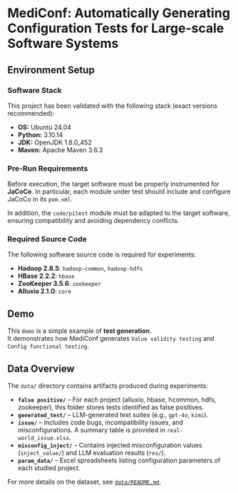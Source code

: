 # MediConf: Automatically Generating Configuration Tests for Large-scale Software Systems

## Environment Setup

### Software Stack
This project has been validated with the following stack (exact versions recommended):

- **OS:** Ubuntu 24.04  
- **Python:** 3.10.14  
- **JDK:** OpenJDK 1.8.0_452  
- **Maven:** Apache Maven 3.6.3  

### Pre-Run Requirements
Before execution, the target software must be properly instrumented for **JaCoCo**.  In particular, each module under test should include and configure JaCoCo in its `pom.xml`.  

In addition, the `code/pitest` module must be adapted to the target software, ensuring compatibility and avoiding dependency conflicts.  

### Required Source Code
The following software source code is required for experiments:

- **Hadoop 2.8.5**: `hadoop-common`, `hadoop-hdfs`  
- **HBase 2.2.2**: `hbase`  
- **ZooKeeper 3.5.6**: `zookeeper`  
- **Alluxio 2.1.0**: `core`  

## Demo

This `demo` is a simple example of **test generation**.  
It demonstrates how MediConf generates `Value validity testing` and `Config functional testing`.  


## Data Overview
The `data/` directory contains artifacts produced during experiments:

- **`false positive/`** – For each project (alluxio, hbase, hcommon, hdfs, zookeeper), this folder stores tests identified as false positives.  
- **`generated_test/`** – LLM-generated test suites (e.g., `gpt-4o`, `kimi`).  
- **`issue/`** – Includes code bugs, incompatibility issues, and misconfigurations. A summary table is provided in `real-world_issue.xlsx`.  
- **`misconfig_inject/`** – Contains injected misconfiguration values (`inject_value/`) and LLM evaluation results (`res/`).  
- **`param_data/`** – Excel spreadsheets listing configuration parameters of each studied project.  

For more details on the dataset, see [`data/README.md`](data/README.md).  
